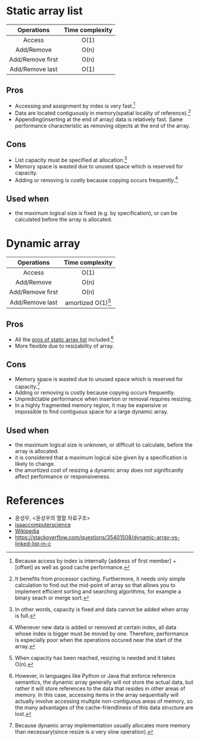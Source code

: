 # Static array list

| Operations       | Time complexity |
| :--------------: | :-------------: |
| Access           | O(1)            |
| Add/Remove       | O(n)            |
| Add/Remove first | O(n)            |
| Add/Remove last  | O(1)            |

## Pros

- Accessing and assignment by index is very fast.[^static_arraylist_pros_0]
- Data are located contiguously in memory(spatial locality of reference).[^static_arraylist_pros_1]
- Appending(inserting at the end of array) data is relatively fast. Same performance characteristic as removing objects at the end of the array.

## Cons

- List capacity must be specified at allocation.[^static_arraylist_cons_0]
- Memory space is wasted due to unused space which is reserved for capacity.
- Adding or removing is costly because copying occurs frequently.[^static_arraylist_cons_1]

## Used when

- the maximum logical size is fixed (e.g. by specification), or can be calculated before the array is allocated.

# Dynamic array

| Operations       | Time complexity                          |
| :--------------: | :--------------------------------------: |
| Access           | O(1)                                     |
| Add/Remove       | O(n)                                     |
| Add/Remove first | O(n)                                     |
| Add/Remove last  | amortized O(1)[^static_arraylist_pros_2] |

## Pros

- All the [pros of static array list](#pros) included.[^dynamic_arraylist_pros_0]
- More flexible due to resizability of array.

## Cons

- Memory space is wasted due to unused space which is reserved for capacity.[^dynamic_arraylist_cons_1]
- Adding or removing is costly because copying occurs frequently.
- Unpredictable performance when insertion or removal requires resizing.
- In a highly fragmented memory region, it may be expensive or impossible to find contiguous space for a large dynamic array.

## Used when
- the maximum logical size is unknown, or difficult to calculate, before the array is allocated.
- it is considered that a maximum logical size given by a specification is likely to change.
- the amortized cost of resizing a dynamic array does not significantly affect performance or responsiveness.

# References

- 윤성우, <윤성우의 열혈 자료구조>
- [isaaccomputerscience][reference_link_0]
- [Wikipedia][reference_link_1]
- https://stackoverflow.com/questions/35401508/dynamic-array-vs-linked-list-in-c

[reference_link_0]: <https://isaaccomputerscience.org/concepts/dsa_datastruct_list?examBoard=all&stage=all>
[reference_link_1]: <https://en.wikipedia.org/wiki/Dynamic_array#cite_note-27>

[^static_arraylist_pros_0]: Because access by index is internally [address of first member] + [offset] as well as good cache performance.
[^static_arraylist_pros_1]: It benefits from processor caching. Furthermore, it needs only simple calculation to find out the mid-point of array so that allows you to implement efficient sorting and searching algorithms, for example a binary seach or merge sort.
[^static_arraylist_pros_2]: When capacity has been reached, resizing is needed and it takes O(n).
[^static_arraylist_cons_0]: In other words, capacity is fixed and data cannot be added when array is full.
[^static_arraylist_cons_1]: Whenever new data is added or removed at certain index, all data whose index is bigger must be moved by one. Therefore, performance is especially poor when the operations occured near the start of the array.
[^dynamic_arraylist_pros_0]: However, in languages like Python or Java that enforce reference semantics, the dynamic array generally will not store the actual data, but rather it will store references to the data that resides in other areas of memory. In this case, accessing items in the array sequentially will actually involve accessing multiple non-contiguous areas of memory, so the many advantages of the cache-friendliness of this data structure are lost.
[^dynamic_arraylist_cons_1]: Because dynamic array implementation usually allocates more memory than necessary(since resize is a very slow operation).
